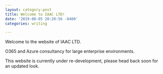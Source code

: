 ```yaml
---
layout: category-post
title: Welcome to IAAC LTD!
date: '2019-08-05 20:20:56 -0400'
categories: writing

---
```

Welcome to the website of IAAC LTD.

O365 and Azure consultancy for large enterprise environments.

This website is currently under re-development, please head back soon for an updated look.